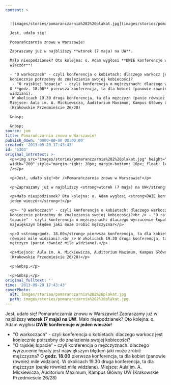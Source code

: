 ```yaml
---
content: >


  ![images/stories/pomaranczarnia%202%20plakat.jpg](images/stories/pomaranczarnia%202%20plakat.jpg)

  Jest, udało się!

  Pomarańczarnia znowu w Warszawie!

  Zapraszamy już w najbliższy **wtorek (7 maja) na UW**.

  Mało niespodzianek? Oto kolejna: o. Adam wygłosi **DWIE konferencje w jeden
  wieczór**!

  - "O warkoczach" - czyli konferencja o kobietach: dlaczego warkocz jest
  koniecznie potrzebny do znalezienia swojej kobiecości?
   - "O rajskiej łopacie" - czyli konferencja o mężczyznach: dlaczego wyrzucenie łopaty jest największym błędem jaki może zrobić mężczyzna?
  O **godz. 18.00** pierwsza konferencja, ta dla kobiet (panowie również mile
  widziani).
   W okolicach 19.30 druga konferencja, ta dla mężczyzn (panie również mile widziane).
  Miejsce: Aula im. A. Mickiewicza, Auditorium Maximum, Kampus Główny UW
  (Krakowskie Przedmieście 26/28)

  &nbsp;

  &nbsp;
source: jom
title: Pomarańczarnia znowu w Warszawie!
publish_down: '0000-00-00 00:00:00'
created: '2013-09-29 17:43:43'
id: '5303'
original_introtext: >-
  <p><img src="images/stories/pomaranczarnia%202%20plakat.jpg" height="300"
  width="200" style="margin-right: 10px; margin-bottom: 10px; float: left;"
  /></p>

  <p>Jest, udało się!<br />Pomarańczarnia znowu w Warszawie!</p>

  <p>Zapraszamy już w najbliższy <strong>wtorek (7 maja) na UW</strong>.</p>

  <p>Mało niespodzianek? Oto kolejna: o. Adam wygłosi <strong>DWIE konferencje w
  jeden wieczór</strong>!</p>

  <p>- "O warkoczach" - czyli konferencja o kobietach: dlaczego warkocz jest
  koniecznie potrzebny do znalezienia swojej kobiecości?<br /> - "O rajskiej
  łopacie" - czyli konferencja o mężczyznach: dlaczego wyrzucenie łopaty jest
  największym błędem jaki może zrobić mężczyzna?</p>

  <p>O <strong>godz. 18.00</strong> pierwsza konferencja, ta dla kobiet (panowie
  również mile widziani).<br /> W okolicach 19.30 druga konferencja, ta dla
  mężczyzn (panie również mile widziane).</p>

  <p>Miejsce: Aula im. A. Mickiewicza, Auditorium Maximum, Kampus Główny UW
  (Krakowskie Przedmieście 26/28)</p>

  <p>&nbsp;</p>

  <p>&nbsp;</p>
original_fulltext: ''
time: '2013-09-29 17:43:43'
coverPhoto:
  alt: images/stories/pomaranczarnia%202%20plakat.jpg
  path: images/stories/pomaranczarnia%202%20plakat.jpg
---
```

Jest, udało się!
Pomarańczarnia znowu w Warszawie!
Zapraszamy już w najbliższy **wtorek (7 maja) na UW**.
Mało niespodzianek? Oto kolejna: o. Adam wygłosi **DWIE konferencje w jeden wieczór**!
- "O warkoczach" - czyli konferencja o kobietach: dlaczego warkocz jest koniecznie potrzebny do znalezienia swojej kobiecości?
 - "O rajskiej łopacie" - czyli konferencja o mężczyznach: dlaczego wyrzucenie łopaty jest największym błędem jaki może zrobić mężczyzna?
O **godz. 18.00** pierwsza konferencja, ta dla kobiet (panowie również mile widziani).
 W okolicach 19.30 druga konferencja, ta dla mężczyzn (panie również mile widziane).
Miejsce: Aula im. A. Mickiewicza, Auditorium Maximum, Kampus Główny UW (Krakowskie Przedmieście 26/28)
&nbsp;
&nbsp;


<!--{{json:{"created_date":"2013-09-29 17:43:43","publish_down":"0000-00-00 00:00:00","id":"5303"}}}-->